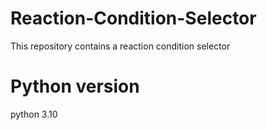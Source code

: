 # Reaction-Condition-Selector
This repository contains a reaction condition selector

Python version
===
python 3.10

